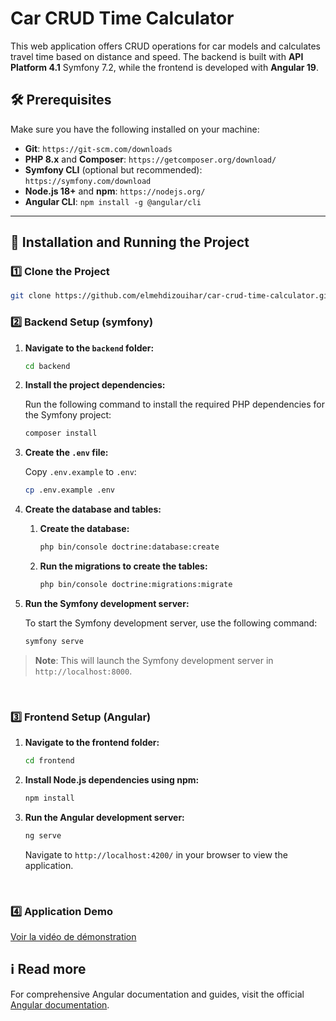 # Car CRUD Time Calculator

This web application offers CRUD operations for car models and calculates travel time based on distance and speed. The backend is built with **API Platform 4.1** Symfony 7.2, while the frontend is developed with **Angular 19**.

## 🛠️ Prerequisites

Make sure you have the following installed on your machine:

- **Git**: `https://git-scm.com/downloads`
- **PHP 8.x** and **Composer**: `https://getcomposer.org/download/`
- **Symfony CLI** (optional but recommended): `https://symfony.com/download`
- **Node.js 18+** and **npm**: `https://nodejs.org/`
- **Angular CLI**: `npm install -g @angular/cli`

---

## 🚀 Installation and Running the Project

### 1️⃣ Clone the Project

```sh
git clone https://github.com/elmehdizouihar/car-crud-time-calculator.git
```

### 2️⃣ Backend Setup (symfony)

1. **Navigate to the `backend` folder:**

    ```sh
    cd backend
    ```

2. **Install the project dependencies:**

    Run the following command to install the required PHP dependencies for the Symfony project:

    ```sh
    composer install
    ```

3. **Create the `.env` file:**

    Copy `.env.example` to `.env`:

    ```sh
    cp .env.example .env
    ```

4. **Create the database and tables:**

    1. **Create the database:**

        ```sh
        php bin/console doctrine:database:create
        ```

    2. **Run the migrations to create the tables:**

        ```sh
        php bin/console doctrine:migrations:migrate
        ```

5. **Run the Symfony development server:**

    To start the Symfony development server, use the following command:

    ```sh
    symfony serve
    ```
> **Note**: This will launch the Symfony development server in `http://localhost:8000`.

<br>

### 3️⃣ Frontend Setup (Angular)

1. **Navigate to the frontend folder:**

   ```sh
   cd frontend
   ```

2. **Install Node.js dependencies using npm:**

   ```sh
   npm install
   ```

3. **Run the Angular development server:**

   ```sh
   ng serve
    ```
   Navigate to `http://localhost:4200/` in your browser to view the application.

<br>

### 4️⃣ Application Demo

[Voir la vidéo de démonstration](https://www.veed.io/view/64d3e0b6-34fb-4ad6-b25e-7fe520f7e15b?panel=share)

## ℹ️ Read more

For comprehensive Angular documentation and guides, visit the official [Angular documentation](https://angular.dev/).
